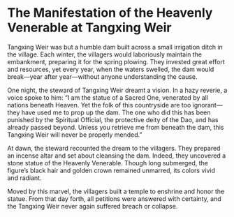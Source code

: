 # The Manifestation of the Heavenly Venerable at Tangxing Weir

Tangxing Weir was but a humble dam built across a small irrigation ditch in the village. Each winter, the villagers would laboriously maintain the embankment, preparing it for the spring plowing. They invested great effort and resources, yet every year, when the waters swelled, the dam would break—year after year—without anyone understanding the cause.

One night, the steward of Tangxing Weir dreamt a vision. In a hazy reverie, a voice spoke to him: “I am the statue of a Sacred One, venerated by all nations beneath Heaven. Yet the folk of this countryside are too ignorant—they have used me to prop up the dam. The one who did this has been punished by the Spiritual Official, the protective deity of the Dao, and has already passed beyond. Unless you retrieve me from beneath the dam, this Tangxing Weir will never be properly mended.”

At dawn, the steward recounted the dream to the villagers. They prepared an incense altar and set about cleansing the dam. Indeed, they uncovered a stone statue of the Heavenly Venerable. Though long submerged, the figure’s black hair and golden crown remained unmarred, its colors vivid and radiant.

Moved by this marvel, the villagers built a temple to enshrine and honor the statue. From that day forth, all petitions were answered with certainty, and the Tangxing Weir never again suffered breach or collapse.
